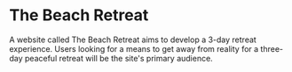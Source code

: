 # The Beach Retreat

A website called The Beach Retreat aims to develop a 3-day retreat experience. Users looking for a means to get away from reality for a three-day peaceful retreat will be the site's primary audience.
